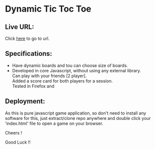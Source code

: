 # Dynamic Tic Toc Toe 

## Live URL:
Click [here](https://tictoctoegame.netlify.app) to go to url.

## Specifications:
 * Have dynamic boards and tou can choose size of boards.<br>
 * Developed in core Javascript, without using any external library.<br>
Can play with your friends [2 player].<br>
Added a score card for both players for a session.<br>
Tested in Firefox and <br>

## Deployment:
As this is pure javascript game application, so don't need to install any software for this, just extract/clone repo anywhere and double click your 'index.html' file to open a game on your browser.

Cheers !

Good Luck !!